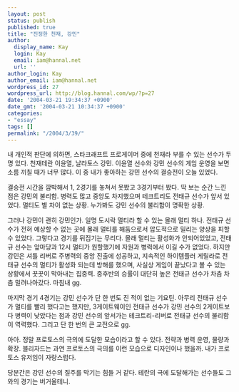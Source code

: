 ```yaml
---
layout: post
status: publish
published: true
title: "진정한 천재, 강민"
author:
  display_name: Kay
  login: Kay
  email: iam@hannal.net
  url: ''
author_login: Kay
author_email: iam@hannal.net
wordpress_id: 27
wordpress_url: http://blog.hannal.com/wp/?p=27
date: '2004-03-21 19:34:37 +0900'
date_gmt: '2004-03-21 10:34:37 +0900'
categories:
- "essay"
tags: []
permalink: "/2004/3/39/"
---
```

<p>내 개인적 판단에 의하면, 스타크래프트 프로게이머 중에 천재라 부를 수 있는 선수가 두 명 있다. 천재테란 이윤열, 날라토스 강민. 이윤열 선수와 강민 선수의 게임 운영을 보면 소름 끼칠 때가 너무 많다. 이 중 내가 좋아하는 강민 선수의 결승전이 오늘 있었다.</p>
<p>결승전 시간을 깜박해서 1, 2경기를 놓쳐서 못봤고 3경기부터 봤다. 딱 보는 순간 느낀 점은 강민의 불리함. 병력도 많고 중앙도 차지했으며 테크트리도 전태규 선수가 앞서 있었다. 멀티도 별 차이 없는 상황. 누가봐도 강민 선수의 불리함이 명확한 상황.</p>
<p>그러나 강민이 괜히 강민인가. 일명 도시락 멀티라 할 수 있는 몰래 멀티 하나. 전태규 선수가 전혀 예상할 수 없는 곳에 몰래 멀티를 해둠으로서 압도적으로 밀리는 양상을 피할 수 있었다. 그렇다고 경기를 뒤집기는 무리다. 몰래 멀티는 활성화가 안되어있었고, 전태규 선수는 앞마당과 12시 멀티가 원할했기에 자원과 병력에서 이길 수가 없었다. 하지만 강민은 셔틀 리버로 주병력의 중앙 진출에 성공하고, 지속적인 하이템플러 게릴라로 전태규 선수의 멀티가 활성화 되는데 방해를 했으며, 사실상 게임이 끝났다고 볼 수 있는 상황에서 꿋꿋이 막아내는 집중력. 중후반의 승률이 대단히 높은 전태규 선수가 차츰 차츰 밀려나아갔다.  마침내 gg.</p>
<p>마지막 경기 4경기는 강민 선수가 단 한 번도 진 적이 없는 기요틴. 아무리 전태규 선수가 멀티를 빨리 했다고는 했지만, 3게이트웨이인 전태규 선수가 강민 선수의 2게이트보다 병력이 낮았다는 점과 강민 선수의 앞서가는 테크트리-리버로 전태규 선수의 불리함이 역력했다. 그리고 단 한 번의 큰 교전으로 gg.</p>
<p>아아. 정말 프로토스의 극의에 도달한 모습이라고 할 수 있다. 전략과 병력 운영, 물량과 확장. 블리자드는 과연 프로토스의 극의를 이런 모습으로 디자인이나 했을까. 내가 프로토스 유저임이 자랑스럽다.</p>
<p>당분간은 강민 선수의 질주를 막기는 힘들 거 같다. 테란의 극에 도달해가는 선수들도 그와의 경기는 버거울테니.</p>
